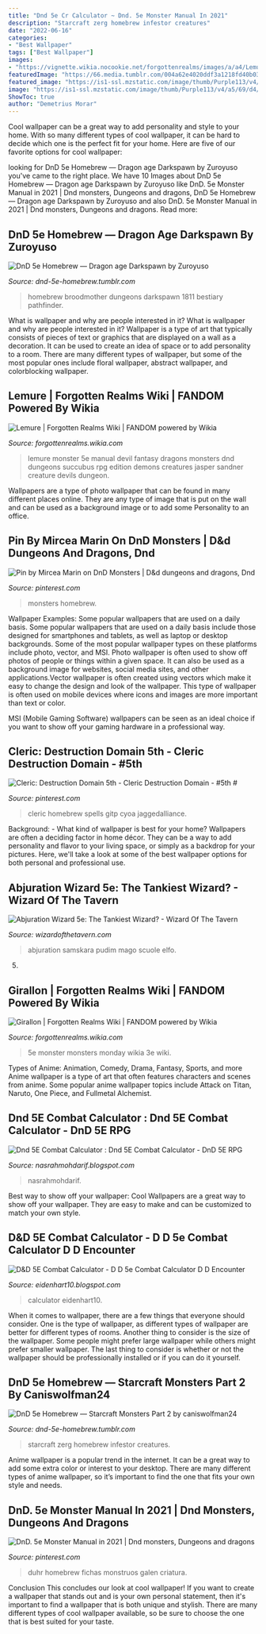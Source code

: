 ```yaml
---
title: "Dnd 5e Cr Calculator ~ Dnd. 5e Monster Manual In 2021"
description: "Starcraft zerg homebrew infestor creatures"
date: "2022-06-16"
categories:
- "Best Wallpaper"
tags: ["Best Wallpaper"]
images:
- "https://vignette.wikia.nocookie.net/forgottenrealms/images/a/a4/Lemure-5e.jpg/revision/latest?cb=20161013135326"
featuredImage: "https://66.media.tumblr.com/004a62e4020ddf3a1218fd40b03ccfc6/tumblr_o8rn7zCEnc1ukgbqco1_1280.png"
featured_image: "https://is1-ssl.mzstatic.com/image/thumb/Purple113/v4/a5/69/d4/a569d481-e200-6d45-04f0-09b50ae8fb30/pr_source.png/392x696bb.png"
image: "https://is1-ssl.mzstatic.com/image/thumb/Purple113/v4/a5/69/d4/a569d481-e200-6d45-04f0-09b50ae8fb30/pr_source.png/392x696bb.png"
ShowToc: true
author: "Demetrius Morar"
---
```



Cool wallpaper can be a great way to add personality and style to your home. With so many different types of cool wallpaper, it can be hard to decide which one is the perfect fit for your home. Here are five of our favorite options for cool wallpaper: 

	

		
looking for DnD 5e Homebrew — Dragon age Darkspawn by Zuroyuso you've came to the right place. We have 10 Images about DnD 5e Homebrew — Dragon age Darkspawn by Zuroyuso like DnD. 5e Monster Manual in 2021 | Dnd monsters, Dungeons and dragons, DnD 5e Homebrew — Dragon age Darkspawn by Zuroyuso and also DnD. 5e Monster Manual in 2021 | Dnd monsters, Dungeons and dragons. Read more:
		
    
## DnD 5e Homebrew — Dragon Age Darkspawn By Zuroyuso

<img loading=lazy src="https://66.media.tumblr.com/004a62e4020ddf3a1218fd40b03ccfc6/tumblr_o8rn7zCEnc1ukgbqco1_1280.png" onerror="this.onerror=null;this.src='https://tse1.mm.bing.net/th?id=OIP.2R2ARYnSB4i-Wdczety2DwHaKe&amp;pid=15.1';" alt="DnD 5e Homebrew — Dragon age Darkspawn by Zuroyuso">

_Source: dnd-5e-homebrew.tumblr.com_

>homebrew broodmother dungeons darkspawn 1811 bestiary pathfinder. 

	

What is wallpaper and why are people interested in it?
What is wallpaper and why are people interested in it?
Wallpaper is a type of art that typically consists of pieces of text or graphics that are displayed on a wall as a decoration. It can be used to create an idea of space or to add personality to a room. There are many different types of wallpaper, but some of the most popular ones include floral wallpaper, abstract wallpaper, and colorblocking wallpaper.

    
## Lemure | Forgotten Realms Wiki | FANDOM Powered By Wikia

<img loading=lazy src="https://vignette.wikia.nocookie.net/forgottenrealms/images/a/a4/Lemure-5e.jpg/revision/latest?cb=20161013135326" onerror="this.onerror=null;this.src='https://tse4.mm.bing.net/th?id=OIP.lOIn92ocbrYP23i14YCNpwHaKL&amp;pid=15.1';" alt="Lemure | Forgotten Realms Wiki | FANDOM powered by Wikia">

_Source: forgottenrealms.wikia.com_

>lemure monster 5e manual devil fantasy dragons monsters dnd dungeons succubus rpg edition demons creatures jasper sandner creature devils dungeon. 

	



Wallpapers are a type of photo wallpaper that can be found in many different places online. They are any type of image that is put on the wall and can be used as a background image or to add some Personality to an office.

    
## Pin By Mircea Marin On DnD Monsters | D&amp;d Dungeons And Dragons, Dnd

<img loading=lazy src="https://i.pinimg.com/736x/5e/17/d7/5e17d7b2ba1e778a1d7a39227d0d2814.jpg" onerror="this.onerror=null;this.src='https://tse4.mm.bing.net/th?id=OIP.nTdnjCkC4DG2MhIRB8_UAwHaJ6&amp;pid=15.1';" alt="Pin by Mircea Marin on DnD Monsters | D&amp;d dungeons and dragons, Dnd">

_Source: pinterest.com_

>monsters homebrew. 

	

Wallpaper Examples: Some popular wallpapers that are used on a daily basis.
Some popular wallpapers that are used on a daily basis include those designed for smartphones and tablets, as well as laptop or desktop backgrounds. Some of the most popular wallpaper types on these platforms include photo, vector, and MSI. 
Photo wallpaper is often used to show off photos of people or things within a given space. It can also be used as a background image for websites, social media sites, and other applications.Vector wallpaper is often created using vectors which make it easy to change the design and look of the wallpaper. This type of wallpaper is often used on mobile devices where icons and images are more important than text or color. 

MSI (Mobile Gaming Software) wallpapers can be seen as an ideal choice if you want to show off your gaming hardware in a professional way.

    
## Cleric: Destruction Domain 5th - Cleric Destruction Domain - #5th #

<img loading=lazy src="https://i.pinimg.com/736x/2c/6a/7e/2c6a7edc3c821d4b58b17116919eff7c.jpg" onerror="this.onerror=null;this.src='https://tse4.mm.bing.net/th?id=OIP.dfxIznGucrnVw4w95du_iQHaJ-&amp;pid=15.1';" alt="Cleric: Destruction Domain 5th - Cleric Destruction Domain - #5th #">

_Source: pinterest.com_

>cleric homebrew spells gitp cyoa jaggedalliance. 

	

Background: - What kind of wallpaper is best for your home?
Wallpapers are often a deciding factor in home décor. They can be a way to add personality and flavor to your living space, or simply as a backdrop for your pictures. Here, we'll take a look at some of the best wallpaper options for both personal and professional use.

    
## Abjuration Wizard 5e: The Tankiest Wizard? - Wizard Of The Tavern

<img loading=lazy src="http://wizardofthetavern.com/wp-content/uploads/2019/10/abjuration-wizard-5e.jpg" onerror="this.onerror=null;this.src='https://tse2.mm.bing.net/th?id=OIP.9yv2KfccBFbSEtqGD_fsnQHaFU&amp;pid=15.1';" alt="Abjuration Wizard 5e: The Tankiest Wizard? - Wizard Of The Tavern">

_Source: wizardofthetavern.com_

>abjuration samskara pudim mago scuole elfo. 

	

5.

    
## Girallon | Forgotten Realms Wiki | FANDOM Powered By Wikia

<img loading=lazy src="https://vignette.wikia.nocookie.net/forgottenrealms/images/a/a8/Girallon-5e.jpg/revision/latest?cb=20171010155840" onerror="this.onerror=null;this.src='https://tse2.mm.bing.net/th?id=OIP.Uv1-VB0s2ZB6UxNgBkiwKgHaKV&amp;pid=15.1';" alt="Girallon | Forgotten Realms Wiki | FANDOM powered by Wikia">

_Source: forgottenrealms.wikia.com_

>5e monster monsters monday wikia 3e wiki. 

	

Types of Anime: Animation, Comedy, Drama, Fantasy, Sports, and more
Anime wallpaper is a type of art that often features characters and scenes from anime. Some popular anime wallpaper topics include Attack on Titan, Naruto, One Piece, and Fullmetal Alchemist.

    
## Dnd 5E Combat Calculator : Dnd 5E Combat Calculator - DnD 5E RPG

<img loading=lazy src="https://i.ytimg.com/vi/Iac5a3bQw1Y/maxresdefault.jpg" onerror="this.onerror=null;this.src='https://tse3.mm.bing.net/th?id=OIP.oBMGr-MV7ZoJW9ZnhRYPeQHaEK&amp;pid=15.1';" alt="Dnd 5E Combat Calculator : Dnd 5E Combat Calculator - DnD 5E RPG">

_Source: nasrahmohdarif.blogspot.com_

>nasrahmohdarif. 

	

Best way to show off your wallpaper:
Cool Wallpapers are a great way to show off your wallpaper. They are easy to make and can be customized to match your own style.

    
## D&amp;D 5E Combat Calculator - D D 5e Combat Calculator D D Encounter

<img loading=lazy src="https://is1-ssl.mzstatic.com/image/thumb/Purple113/v4/a5/69/d4/a569d481-e200-6d45-04f0-09b50ae8fb30/pr_source.png/392x696bb.png" onerror="this.onerror=null;this.src='https://tse2.mm.bing.net/th?id=OIP.SWQ3P_PlSZO1PNhfR_7reQAAAA&amp;pid=15.1';" alt="D&amp;D 5E Combat Calculator - D D 5e Combat Calculator D D Encounter">

_Source: eidenhart10.blogspot.com_

>calculator eidenhart10. 

	

When it comes to wallpaper, there are a few things that everyone should consider. One is the type of wallpaper, as different types of wallpaper are better for different types of rooms. Another thing to consider is the size of the wallpaper. Some people might prefer large wallpaper while others might prefer smaller wallpaper. The last thing to consider is whether or not the wallpaper should be professionally installed or if you can do it yourself.

    
## DnD 5e Homebrew — Starcraft Monsters Part 2 By Caniswolfman24

<img loading=lazy src="https://66.media.tumblr.com/144f48d63bb2d32285275f96d6becb49/tumblr_o0wgy5jDck1ukgbqco7_1280.jpg" onerror="this.onerror=null;this.src='https://tse1.mm.bing.net/th?id=OIP.XrKolbH97lJ9Wqwn9S6_0gHaKe&amp;pid=15.1';" alt="DnD 5e Homebrew — Starcraft Monsters Part 2 by caniswolfman24">

_Source: dnd-5e-homebrew.tumblr.com_

>starcraft zerg homebrew infestor creatures. 

	

Anime wallpaper is a popular trend in the internet. It can be a great way to add some extra color or interest to your desktop. There are many different types of anime wallpaper, so it’s important to find the one that fits your own style and needs.

    
## DnD. 5e Monster Manual In 2021 | Dnd Monsters, Dungeons And Dragons

<img loading=lazy src="https://i.pinimg.com/736x/bc/c7/90/bcc790244aac6eee81b64d837381e9e7.jpg" onerror="this.onerror=null;this.src='https://tse3.mm.bing.net/th?id=OIP.yG0FeP2zFeMCofsN8ZoRaQHaKI&amp;pid=15.1';" alt="DnD. 5e Monster Manual in 2021 | Dnd monsters, Dungeons and dragons">

_Source: pinterest.com_

>duhr homebrew fichas monstruos galen criatura. 

	

Conclusion
This concludes our look at cool wallpaper! If you want to create a wallpaper that stands out and is your own personal statement, then it's important to find a wallpaper that is both unique and stylish. There are many different types of cool wallpaper available, so be sure to choose the one that is best suited for your taste.

